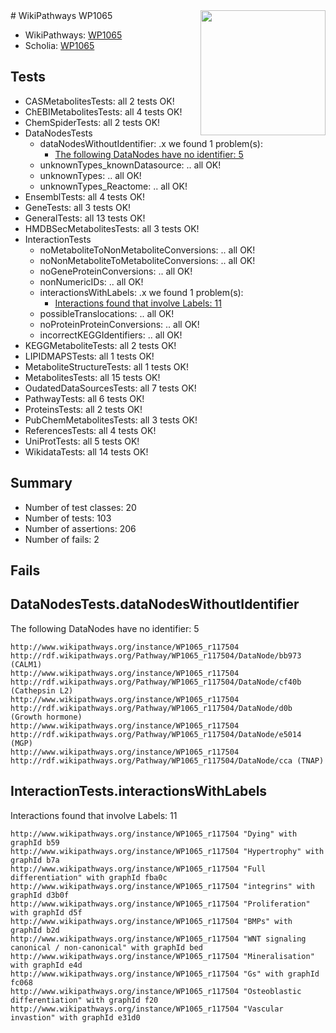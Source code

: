 <img style="float: right; width: 200px" src="https://upload.wikimedia.org/wikipedia/commons/thumb/8/83/Wplogo_with_text_500.png/640px-Wplogo_with_text_500.png" />
# WikiPathways WP1065

* WikiPathways: [WP1065](https://new.wikipathways.org/pathways/WP1065)
* Scholia: [WP1065](https://scholia.toolforge.org/wikipathways/WP1065)
## Tests
* CASMetabolitesTests: all 2 tests OK!
* ChEBIMetabolitesTests: all 4 tests OK!
* ChemSpiderTests: all 2 tests OK!
* DataNodesTests
    * dataNodesWithoutIdentifier: .x we found 1 problem(s):
        * [The following DataNodes have no identifier: 5](#d2d32fa4)
    * unknownTypes_knownDatasource: .. all OK!
    * unknownTypes: .. all OK!
    * unknownTypes_Reactome: .. all OK!
* EnsemblTests: all 4 tests OK!
* GeneTests: all 3 tests OK!
* GeneralTests: all 13 tests OK!
* HMDBSecMetabolitesTests: all 3 tests OK!
* InteractionTests
    * noMetaboliteToNonMetaboliteConversions: .. all OK!
    * noNonMetaboliteToMetaboliteConversions: .. all OK!
    * noGeneProteinConversions: .. all OK!
    * nonNumericIDs: .. all OK!
    * interactionsWithLabels: .x we found 1 problem(s):
        * [Interactions found that involve Labels: 11](#fe97a8b9)
    * possibleTranslocations: .. all OK!
    * noProteinProteinConversions: .. all OK!
    * incorrectKEGGIdentifiers: .. all OK!
* KEGGMetaboliteTests: all 2 tests OK!
* LIPIDMAPSTests: all 1 tests OK!
* MetaboliteStructureTests: all 1 tests OK!
* MetabolitesTests: all 15 tests OK!
* OudatedDataSourcesTests: all 7 tests OK!
* PathwayTests: all 6 tests OK!
* ProteinsTests: all 2 tests OK!
* PubChemMetabolitesTests: all 3 tests OK!
* ReferencesTests: all 4 tests OK!
* UniProtTests: all 5 tests OK!
* WikidataTests: all 14 tests OK!


## Summary

* Number of test classes: 20
* Number of tests: 103
* Number of assertions: 206
* Number of fails: 2

## Fails

<a name="d2d32fa4" />

## DataNodesTests.dataNodesWithoutIdentifier

The following DataNodes have no identifier: 5
```
http://www.wikipathways.org/instance/WP1065_r117504 http://rdf.wikipathways.org/Pathway/WP1065_r117504/DataNode/bb973 (CALM1)
http://www.wikipathways.org/instance/WP1065_r117504 http://rdf.wikipathways.org/Pathway/WP1065_r117504/DataNode/cf40b (Cathepsin L2)
http://www.wikipathways.org/instance/WP1065_r117504 http://rdf.wikipathways.org/Pathway/WP1065_r117504/DataNode/d0b (Growth hormone)
http://www.wikipathways.org/instance/WP1065_r117504 http://rdf.wikipathways.org/Pathway/WP1065_r117504/DataNode/e5014 (MGP)
http://www.wikipathways.org/instance/WP1065_r117504 http://rdf.wikipathways.org/Pathway/WP1065_r117504/DataNode/cca (TNAP)
```

<a name="fe97a8b9" />

## InteractionTests.interactionsWithLabels

Interactions found that involve Labels: 11
```
http://www.wikipathways.org/instance/WP1065_r117504 "Dying" with graphId b59
http://www.wikipathways.org/instance/WP1065_r117504 "Hypertrophy" with graphId b7a
http://www.wikipathways.org/instance/WP1065_r117504 "Full differentiation" with graphId fba0c
http://www.wikipathways.org/instance/WP1065_r117504 "integrins" with graphId d3b0f
http://www.wikipathways.org/instance/WP1065_r117504 "Proliferation" with graphId d5f
http://www.wikipathways.org/instance/WP1065_r117504 "BMPs" with graphId b2d
http://www.wikipathways.org/instance/WP1065_r117504 "WNT signaling
canonical / non-canonical" with graphId bed
http://www.wikipathways.org/instance/WP1065_r117504 "Mineralisation" with graphId e4d
http://www.wikipathways.org/instance/WP1065_r117504 "Gs" with graphId fc068
http://www.wikipathways.org/instance/WP1065_r117504 "Osteoblastic
differentiation" with graphId f20
http://www.wikipathways.org/instance/WP1065_r117504 "Vascular invastion" with graphId e31d0
```

